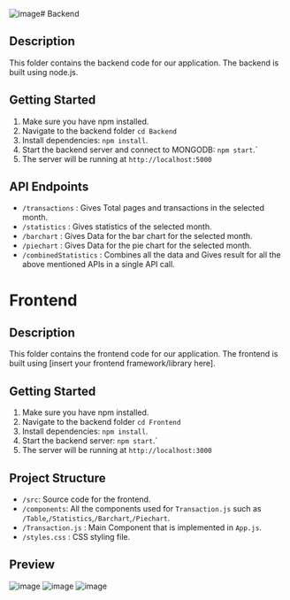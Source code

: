 ![image](https://github.com/Parikshitdeore/coding-challenge/assets/113280255/c456665a-d63b-46d7-890d-d9da36d21179)# Backend
## Description
This folder contains the backend code for our application. The backend is built using node.js.

## Getting Started
1. Make sure you have npm installed.
2. Navigate to the backend folder ```cd Backend ```
3. Install dependencies: ```npm install```.
4. Start the backend server and connect to MONGODB: ```npm start```.`
5. The server will be running at ``` http://localhost:5000 ```

## API Endpoints
- ```/transactions``` : Gives Total pages and transactions in the selected month.
- ```/statistics``` : Gives statistics of the selected month.
- ```/barchart``` : Gives Data for the bar chart for the selected month.
- ```/piechart``` : Gives Data for the pie chart for the selected month.
- ```/combinedStatistics``` : Combines all the data and Gives result for all the above mentioned APIs in a single API call.

# Frontend
## Description

This folder contains the frontend code for our application. The frontend is built using [insert your frontend framework/library here].

## Getting Started

1. Make sure you have npm installed.
2. Navigate to the backend folder ```cd Frontend ```
3. Install dependencies: ```npm install```.
4. Start the backend server: ```npm start```.`
5. The server will be running at ``` http://localhost:3000 ```

## Project Structure
- ```/src```: Source code for the frontend.
- ```/components```: All the components used for ```Transaction.js``` such as ```/Table```,```/Statistics```,```/Barchart```,```/Piechart```.
- ```/Transaction.js``` : Main Component that is implemented in ```App.js```.
- ```/styles.css``` : CSS styling file.

## Preview

![image](https://github.com/Parikshitdeore/coding-challenge/assets/113280255/ce757607-f651-41cf-99a4-8a7da046dc06)
![image](https://github.com/Parikshitdeore/coding-challenge/assets/113280255/656387c4-efb9-4e00-8c9b-c12166c63faa)
![image](https://github.com/Parikshitdeore/coding-challenge/assets/113280255/0eabcb6e-734a-4157-935a-c4b9f95d23b5)




